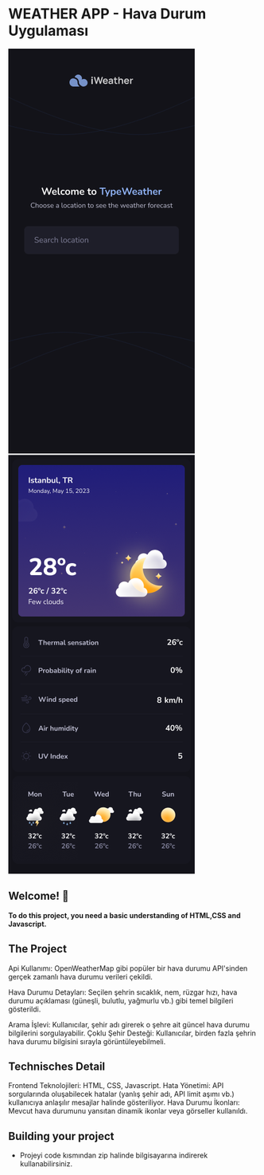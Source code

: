 # WEATHER APP - Hava Durum Uygulaması


![Search Mobile](weatherappproject/images/Mobile-Search.png)
![Search Mobile](weatherappproject/images/Mobile-Home.png)





## Welcome! 👋

**To do this project, you need a basic understanding of HTML,CSS and Javascript.**

## The Project

Api Kullanımı: OpenWeatherMap gibi popüler bir hava durumu API'sinden gerçek zamanlı hava durumu verileri çekildi.

Hava Durumu Detayları: Seçilen şehrin sıcaklık, nem, rüzgar hızı, hava durumu açıklaması (güneşli, bulutlu, yağmurlu vb.) gibi temel bilgileri gösterildi.

Arama İşlevi: Kullanıcılar, şehir adı girerek o şehre ait güncel hava durumu bilgilerini sorgulayabilir.
Çoklu Şehir Desteği: Kullanıcılar, birden fazla şehrin hava durumu bilgisini sırayla görüntüleyebilmeli.


## Technisches Detail

Frontend Teknolojileri: HTML, CSS, Javascript.
Hata Yönetimi: API sorgularında oluşabilecek hatalar (yanlış şehir adı, API limit aşımı vb.) kullanıcıya anlaşılır mesajlar halinde gösteriliyor.
Hava Durumu İkonları: Mevcut hava durumunu yansıtan dinamik ikonlar veya görseller kullanıldı. 

## Building your project

- Projeyi code kısmından zip halinde bilgisayarına indirerek kullanabilirsiniz.
